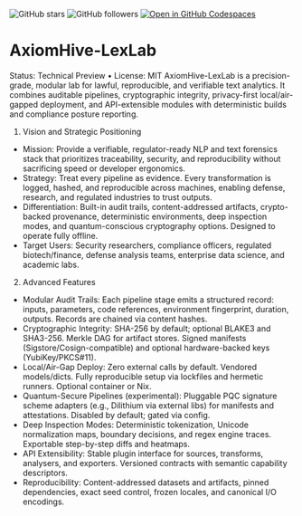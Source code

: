![GitHub stars](https://img.shields.io/github/stars/AXI0MH1VE/AxiomHive-LexLab?style=social)
![GitHub followers](https://img.shields.io/github/followers/AXI0MH1VE?style=social)
[![Open in GitHub Codespaces](https://github.com/codespaces/badge.svg)](https://github.com/codespaces/new?hide_repo_select=true&ref=main&repo=AXI0MH1VE/AxiomHive-LexLab)

# AxiomHive-LexLab
Status: Technical Preview • License: MIT
AxiomHive-LexLab is a precision-grade, modular lab for lawful, reproducible, and verifiable text analytics. It combines auditable pipelines, cryptographic integrity, privacy-first local/air-gapped deployment, and API-extensible modules with deterministic builds and compliance posture reporting.
1) Vision and Strategic Positioning
- Mission: Provide a verifiable, regulator-ready NLP and text forensics stack that prioritizes traceability, security, and reproducibility without sacrificing speed or developer ergonomics.
- Strategy: Treat every pipeline as evidence. Every transformation is logged, hashed, and reproducible across machines, enabling defense, research, and regulated industries to trust outputs.
- Differentiation: Built-in audit trails, content-addressed artifacts, crypto-backed provenance, deterministic environments, deep inspection modes, and quantum-conscious cryptography options. Designed to operate fully offline.
- Target Users: Security researchers, compliance officers, regulated biotech/finance, defense analysis teams, enterprise data science, and academic labs.
2) Advanced Features
- Modular Audit Trails: Each pipeline stage emits a structured record: inputs, parameters, code references, environment fingerprint, duration, outputs. Records are chained via content hashes.
- Cryptographic Integrity: SHA-256 by default; optional BLAKE3 and SHA3-256. Merkle DAG for artifact stores. Signed manifests (Sigstore/Cosign-compatible) and optional hardware-backed keys (YubiKey/PKCS#11).
- Local/Air-Gap Deploy: Zero external calls by default. Vendored models/dicts. Fully reproducible setup via lockfiles and hermetic runners. Optional container or Nix.
- Quantum-Secure Pipelines (experimental): Pluggable PQC signature scheme adapters (e.g., Dilithium via external libs) for manifests and attestations. Disabled by default; gated via config.
- Deep Inspection Modes: Deterministic tokenization, Unicode normalization maps, boundary decisions, and regex engine traces. Exportable step-by-step diffs and heatmaps.
- API Extensibility: Stable plugin interface for sources, transforms, analysers, and exporters. Versioned contracts with semantic capability descriptors.
- Reproducibility: Content-addressed datasets and artifacts, pinned dependencies, exact seed control, frozen locales, and canonical I/O encodings.
